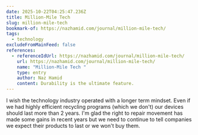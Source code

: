 ```yaml
---
date: 2025-10-22T04:25:47.236Z
title: Million-Mile Tech
slug: million-mile-tech
bookmark-of: https://nazhamid.com/journal/million-mile-tech/
tags:
  - technology
excludeFromMainFeed: false
references:
  - referenceIdUrl: https://nazhamid.com/journal/million-mile-tech/
    url: https://nazhamid.com/journal/million-mile-tech/
    name: "Million-Mile Tech "
    type: entry
    author: Naz Hamid
    content: Durability is the ultimate feature.
---
```


I wish the technology industry operated with a longer term mindset. Even if we had highly efficient recycling programs (which we don't) our devices should last more than 2 years. I'm glad the right to repair movement has made some gains in recent years but we need to continue to tell companies we expect their products to last or we won't buy them.
